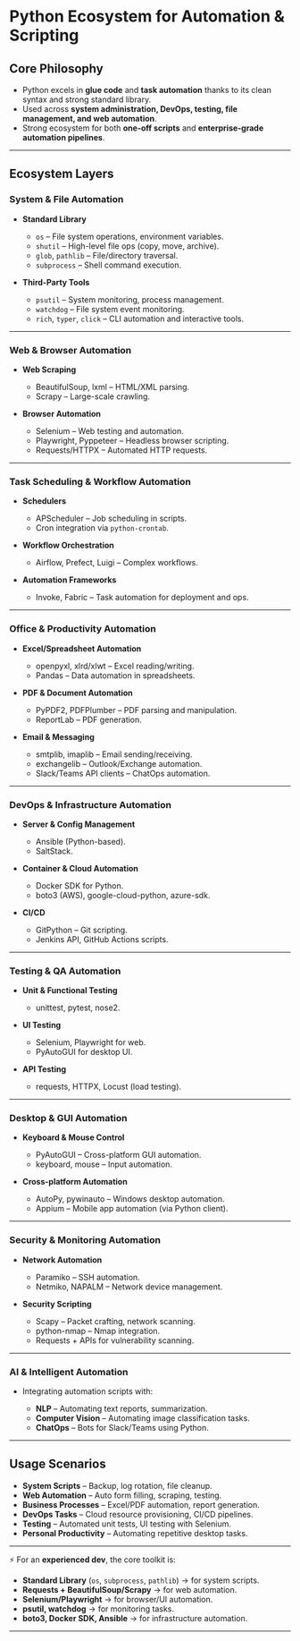 

# Python Ecosystem for Automation & Scripting

## Core Philosophy

* Python excels in **glue code** and **task automation** thanks to its clean syntax and strong standard library.
* Used across **system administration, DevOps, testing, file management, and web automation**.
* Strong ecosystem for both **one-off scripts** and **enterprise-grade automation pipelines**.

---

## Ecosystem Layers

### System & File Automation

* **Standard Library**

  * `os` – File system operations, environment variables.
  * `shutil` – High-level file ops (copy, move, archive).
  * `glob`, `pathlib` – File/directory traversal.
  * `subprocess` – Shell command execution.
* **Third-Party Tools**

  * `psutil` – System monitoring, process management.
  * `watchdog` – File system event monitoring.
  * `rich`, `typer`, `click` – CLI automation and interactive tools.

---

### Web & Browser Automation

* **Web Scraping**

  * BeautifulSoup, lxml – HTML/XML parsing.
  * Scrapy – Large-scale crawling.
* **Browser Automation**

  * Selenium – Web testing and automation.
  * Playwright, Pyppeteer – Headless browser scripting.
  * Requests/HTTPX – Automated HTTP requests.

---

### Task Scheduling & Workflow Automation

* **Schedulers**

  * APScheduler – Job scheduling in scripts.
  * Cron integration via `python-crontab`.
* **Workflow Orchestration**

  * Airflow, Prefect, Luigi – Complex workflows.
* **Automation Frameworks**

  * Invoke, Fabric – Task automation for deployment and ops.

---

### Office & Productivity Automation

* **Excel/Spreadsheet Automation**

  * openpyxl, xlrd/xlwt – Excel reading/writing.
  * Pandas – Data automation in spreadsheets.
* **PDF & Document Automation**

  * PyPDF2, PDFPlumber – PDF parsing and manipulation.
  * ReportLab – PDF generation.
* **Email & Messaging**

  * smtplib, imaplib – Email sending/receiving.
  * exchangelib – Outlook/Exchange automation.
  * Slack/Teams API clients – ChatOps automation.

---

### DevOps & Infrastructure Automation

* **Server & Config Management**

  * Ansible (Python-based).
  * SaltStack.
* **Container & Cloud Automation**

  * Docker SDK for Python.
  * boto3 (AWS), google-cloud-python, azure-sdk.
* **CI/CD**

  * GitPython – Git scripting.
  * Jenkins API, GitHub Actions scripts.

---

### Testing & QA Automation

* **Unit & Functional Testing**

  * unittest, pytest, nose2.
* **UI Testing**

  * Selenium, Playwright for web.
  * PyAutoGUI for desktop UI.
* **API Testing**

  * requests, HTTPX, Locust (load testing).

---

### Desktop & GUI Automation

* **Keyboard & Mouse Control**

  * PyAutoGUI – Cross-platform GUI automation.
  * keyboard, mouse – Input automation.
* **Cross-platform Automation**

  * AutoPy, pywinauto – Windows desktop automation.
  * Appium – Mobile app automation (via Python client).

---

### Security & Monitoring Automation

* **Network Automation**

  * Paramiko – SSH automation.
  * Netmiko, NAPALM – Network device management.
* **Security Scripting**

  * Scapy – Packet crafting, network scanning.
  * python-nmap – Nmap integration.
  * Requests + APIs for vulnerability scanning.

---

### AI & Intelligent Automation

* Integrating automation scripts with:

  * **NLP** – Automating text reports, summarization.
  * **Computer Vision** – Automating image classification tasks.
  * **ChatOps** – Bots for Slack/Teams using Python.

---

## Usage Scenarios

* **System Scripts** – Backup, log rotation, file cleanup.
* **Web Automation** – Auto form filling, scraping, testing.
* **Business Processes** – Excel/PDF automation, report generation.
* **DevOps Tasks** – Cloud resource provisioning, CI/CD pipelines.
* **Testing** – Automated unit tests, UI testing with Selenium.
* **Personal Productivity** – Automating repetitive desktop tasks.

---

⚡ For an **experienced dev**, the core toolkit is:

* **Standard Library** (`os`, `subprocess`, `pathlib`) → for system scripts.
* **Requests + BeautifulSoup/Scrapy** → for web automation.
* **Selenium/Playwright** → for browser/UI automation.
* **psutil, watchdog** → for monitoring tasks.
* **boto3, Docker SDK, Ansible** → for infrastructure automation.

---
